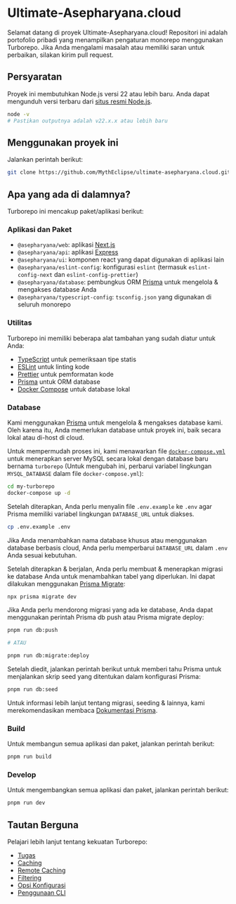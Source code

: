 # Ultimate-Asepharyana.cloud

Selamat datang di proyek Ultimate-Asepharyana.cloud! Repositori ini adalah portofolio pribadi yang menampilkan pengaturan monorepo menggunakan Turborepo. Jika Anda mengalami masalah atau memiliki saran untuk perbaikan, silakan kirim pull request.

## Persyaratan

Proyek ini membutuhkan Node.js versi 22 atau lebih baru. Anda dapat mengunduh versi terbaru dari [situs resmi Node.js](https://nodejs.org/).

```bash
node -v
# Pastikan outputnya adalah v22.x.x atau lebih baru
```

## Menggunakan proyek ini

Jalankan perintah berikut:

```bash
git clone https://github.com/MythEclipse/ultimate-asepharyana.cloud.git
```

## Apa yang ada di dalamnya?

Turborepo ini mencakup paket/aplikasi berikut:

### Aplikasi dan Paket

- `@asepharyana/web`: aplikasi [Next.js](https://github.com/MythEclipse/asepharyana.cloud)
- `@asepharyana/api`: aplikasi [Express](https://github.com/MythEclipse/API)
- `@asepharyana/ui`: komponen react yang dapat digunakan di aplikasi lain
- `@asepharyana/eslint-config`: konfigurasi `eslint` (termasuk `eslint-config-next` dan `eslint-config-prettier`)
- `@asepharyana/database`: pembungkus ORM [Prisma](https://prisma.io/) untuk mengelola & mengakses database Anda
- `@asepharyana/typescript-config`: `tsconfig.json` yang digunakan di seluruh monorepo

### Utilitas

Turborepo ini memiliki beberapa alat tambahan yang sudah diatur untuk Anda:

- [TypeScript](https://www.typescriptlang.org/) untuk pemeriksaan tipe statis
- [ESLint](https://eslint.org/) untuk linting kode
- [Prettier](https://prettier.io) untuk pemformatan kode
- [Prisma](https://prisma.io/) untuk ORM database
- [Docker Compose](https://docs.docker.com/compose/) untuk database lokal

### Database

Kami menggunakan [Prisma](https://prisma.io/) untuk mengelola & mengakses database kami. Oleh karena itu, Anda memerlukan database untuk proyek ini, baik secara lokal atau di-host di cloud.

Untuk mempermudah proses ini, kami menawarkan file [`docker-compose.yml`](https://docs.docker.com/compose/) untuk menerapkan server MySQL secara lokal dengan database baru bernama `turborepo` (Untuk mengubah ini, perbarui variabel lingkungan `MYSQL_DATABASE` dalam file `docker-compose.yml`):

```bash
cd my-turborepo
docker-compose up -d
```

Setelah diterapkan, Anda perlu menyalin file `.env.example` ke `.env` agar Prisma memiliki variabel lingkungan `DATABASE_URL` untuk diakses.

```bash
cp .env.example .env
```

Jika Anda menambahkan nama database khusus atau menggunakan database berbasis cloud, Anda perlu memperbarui `DATABASE_URL` dalam `.env` Anda sesuai kebutuhan.

Setelah diterapkan & berjalan, Anda perlu membuat & menerapkan migrasi ke database Anda untuk menambahkan tabel yang diperlukan. Ini dapat dilakukan menggunakan [Prisma Migrate](https://www.prisma.io/migrate):

```bash
npx prisma migrate dev
```

Jika Anda perlu mendorong migrasi yang ada ke database, Anda dapat menggunakan perintah Prisma db push atau Prisma migrate deploy:

```bash
pnpm run db:push

# ATAU

pnpm run db:migrate:deploy
```

Setelah diedit, jalankan perintah berikut untuk memberi tahu Prisma untuk menjalankan skrip seed yang ditentukan dalam konfigurasi Prisma:

```bash
pnpm run db:seed
```

Untuk informasi lebih lanjut tentang migrasi, seeding & lainnya, kami merekomendasikan membaca [Dokumentasi Prisma](https://www.prisma.io/docs/).

### Build

Untuk membangun semua aplikasi dan paket, jalankan perintah berikut:

```bash
pnpm run build
```

### Develop

Untuk mengembangkan semua aplikasi dan paket, jalankan perintah berikut:

```bash
pnpm run dev
```

## Tautan Berguna

Pelajari lebih lanjut tentang kekuatan Turborepo:

- [Tugas](https://turbo.build/repo/docs/core-concepts/monorepos/running-tasks)
- [Caching](https://turbo.build/repo/docs/core-concepts/caching)
- [Remote Caching](https://turbo.build/repo/docs/core-concepts/remote-caching)
- [Filtering](https://turbo.build/repo/docs/core-concepts/monorepos/filtering)
- [Opsi Konfigurasi](https://turbo.build/repo/docs/reference/configuration)
- [Penggunaan CLI](https://turbo.build/repo/docs/reference/command-line-reference)

